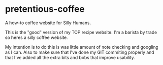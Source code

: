 # pretentious-coffee
A how-to coffee website for Silly Humans.

This is the "good" version of my TOP recipe website. I'm a barista by trade so heres a silly coffee website. 

My intention is to do this is was little amount of note checking and googling as I can. 
Also to make sure that I've done my GIT commiting properly and that I've added all the extra bits and bobs that improve usability. 

